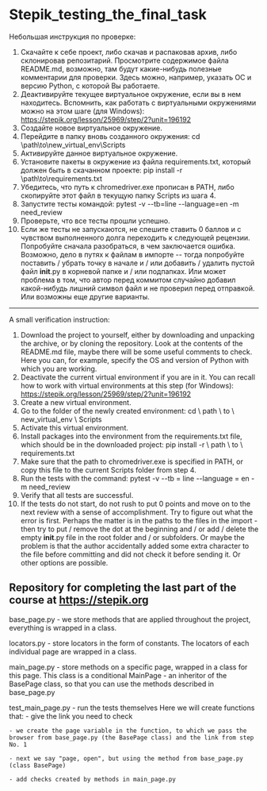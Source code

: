 # Stepik_testing_the_final_task

Небольшая инструкция по проверке:

1. Скачайте к себе проект, либо скачав и распаковав архив, либо склонировав репозитарий.
Просмотрите содержимое файла README.md, возможно, там будут какие-нибудь полезные комментарии для проверки.
Здесь можно, например, указать ОС и версию Python, с которой Вы работаете. 
2. Деактивируйте текущее виртуальное окружение, если вы в нем находитесь. 
Вспомнить, как работать с виртуальными окружениями можно на этом шаге (для Windows):
https://stepik.org/lesson/25969/step/2?unit=196192
3. Создайте новое виртуальное окружение.
4. Перейдите в папку вновь созданного окружения:
cd \path\to\new_virtual_env\Scripts
5. Активируйте данное виртуальное окружение.
6. Установите пакеты в окружение из файла requirements.txt, который должен быть в скачанном проекте:
pip install -r \path\to\requirements.txt
7. Убедитесь, что путь к chromedriver.exe прописан в PATH, либо скопируйте этот файл в текущую папку Scripts из шага 4.
8. Запустите тесты командой:
pytest -v --tb=line --language=en -m need_review
9. Проверьте, что все тесты прошли успешно.
10. Если же тесты не запускаются, не спешите ставить 0 баллов и с чувством выполненного долга переходить к следующей рецензии.
Попробуйте сначала разобраться, в чем заключается ошибка. Возможно, дело в путях к файлам в импорте -- тогда попробуйте поставить / убрать точку в начале и / или добавить / удалить пустой файл __init__.py в корневой папке и / или подпапках.
Или может проблема в том, что автор перед коммитом случайно добавил какой-нибудь лишний символ файл и не проверил перед отправкой.
Или возможны еще другие варианты.
----------------------------------------------------------------------------
A small verification instruction:

1. Download the project to yourself, either by downloading and unpacking the archive, or by cloning the repository.
Look at the contents of the README.md file, maybe there will be some useful comments to check.
Here you can, for example, specify the OS and version of Python with which you are working.
2. Deactivate the current virtual environment if you are in it.
You can recall how to work with virtual environments at this step (for Windows):
https://stepik.org/lesson/25969/step/2?unit=196192
3. Create a new virtual environment.
4. Go to the folder of the newly created environment:
cd \ path \ to \ new_virtual_env \ Scripts
5. Activate this virtual environment.
6. Install packages into the environment from the requirements.txt file, which should be in the downloaded project:
pip install -r \ path \ to \ requirements.txt
7. Make sure that the path to chromedriver.exe is specified in PATH, or copy this file to the current Scripts folder from step 4.
8. Run the tests with the command:
pytest -v --tb = line --language = en -m need_review
9. Verify that all tests are successful.
10. If the tests do not start, do not rush to put 0 points and move on to the next review with a sense of accomplishment.
Try to figure out what the error is first. Perhaps the matter is in the paths to the files in the import - then try to put / remove the dot at the beginning and / or add / delete the empty __init__.py file in the root folder and / or subfolders.
Or maybe the problem is that the author accidentally added some extra character to the file before committing and did not check it before sending it.
Or other options are possible.

Repository for completing the last part of the course at https://stepik.org
----------------------------------------------------------------------------
base_page.py - we store methods that are applied throughout the project, everything is wrapped in a class.

locators.py - store locators in the form of constants. The locators of each individual page are wrapped in a class.

main_page.py - store methods on a specific page, wrapped in a class for this page. This class is a conditional MainPage - an inheritor of the BasePage class, so that you can use the methods described in base_page.py

test_main_page.py - run the tests themselves
Here we will create functions that:
    - give the link you need to check

    - we create the page variable in the function, to which we pass the browser from base_page.py (the BasePage class) and the link from step No. 1

    - next we say "page, open", but using the method from base_page.py (class BasePage)

    - add checks created by methods in main_page.py
